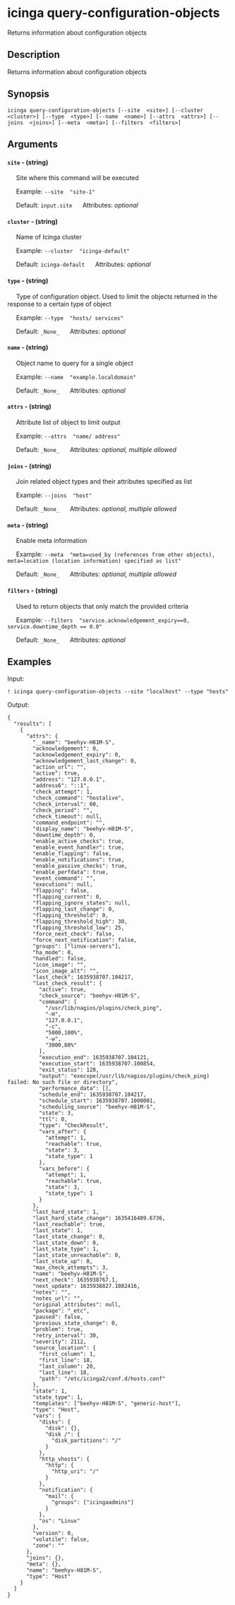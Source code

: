 # icinga query-configuration-objects

Returns information about configuration objects

## Description

Returns information about configuration objects

## Synopsis

`icinga query-configuration-objects [--site  <site>] [--cluster  <cluster>] [--type  <type>] [--name  <name>] [--attrs  <attrs>] [--joins  <joins>] [--meta  <meta>] [--filters  <filters>]`

## Arguments


#### `site` - (string)

&nbsp;&nbsp;&nbsp;&nbsp; Site where this command will be executed  

&nbsp;&nbsp;&nbsp;&nbsp; Example:  `--site  "site-1"`

&nbsp;&nbsp;&nbsp;&nbsp; Default: `input.site`
&nbsp;&nbsp;&nbsp;&nbsp; Attributes: _optional_  


#### `cluster` - (string)

&nbsp;&nbsp;&nbsp;&nbsp; Name of Icinga cluster  

&nbsp;&nbsp;&nbsp;&nbsp; Example:  `--cluster  "icinga-default"`

&nbsp;&nbsp;&nbsp;&nbsp; Default: `icinga-default`
&nbsp;&nbsp;&nbsp;&nbsp; Attributes: _optional_  


#### `type` - (string)

&nbsp;&nbsp;&nbsp;&nbsp; Type of configuration object. Used to limit the objects returned in the response to a certain type of object  

&nbsp;&nbsp;&nbsp;&nbsp; Example:  `--type  "hosts/ services"`

&nbsp;&nbsp;&nbsp;&nbsp; Default: `_None_`
&nbsp;&nbsp;&nbsp;&nbsp; Attributes: _optional_  


#### `name` - (string)

&nbsp;&nbsp;&nbsp;&nbsp; Object name to query for a single object  

&nbsp;&nbsp;&nbsp;&nbsp; Example:  `--name  "example.localdomain"`

&nbsp;&nbsp;&nbsp;&nbsp; Default: `_None_`
&nbsp;&nbsp;&nbsp;&nbsp; Attributes: _optional_  


#### `attrs` - (string)

&nbsp;&nbsp;&nbsp;&nbsp; Attribute list of object to limit output  

&nbsp;&nbsp;&nbsp;&nbsp; Example:  `--attrs  "name/ address"`

&nbsp;&nbsp;&nbsp;&nbsp; Default: `_None_`
&nbsp;&nbsp;&nbsp;&nbsp; Attributes: _optional, multiple allowed_  


#### `joins` - (string)

&nbsp;&nbsp;&nbsp;&nbsp; Join related object types and their attributes specified as list  

&nbsp;&nbsp;&nbsp;&nbsp; Example:  `--joins  "host"`

&nbsp;&nbsp;&nbsp;&nbsp; Default: `_None_`
&nbsp;&nbsp;&nbsp;&nbsp; Attributes: _optional, multiple allowed_  


#### `meta` - (string)

&nbsp;&nbsp;&nbsp;&nbsp; Enable meta information  

&nbsp;&nbsp;&nbsp;&nbsp; Example:  `--meta  "meta=used_by (references from other objects), meta=location (location information) specified as list"`

&nbsp;&nbsp;&nbsp;&nbsp; Default: `_None_`
&nbsp;&nbsp;&nbsp;&nbsp; Attributes: _optional, multiple allowed_  


#### `filters` - (string)

&nbsp;&nbsp;&nbsp;&nbsp; Used to return objects that only match the provided criteria  

&nbsp;&nbsp;&nbsp;&nbsp; Example:  `--filters  "service.acknowledgement_expiry==0, service.downtime_depth == 0.0"`

&nbsp;&nbsp;&nbsp;&nbsp; Default: `_None_`
&nbsp;&nbsp;&nbsp;&nbsp; Attributes: _optional_  



## Examples

Input: 
```
! icinga query-configuration-objects --site "localhost" --type "hosts"
```
Output: 
```
{
  "results": [
    {
      "attrs": {
        "__name": "beehyv-H81M-S",
        "acknowledgement": 0,
        "acknowledgement_expiry": 0,
        "acknowledgement_last_change": 0,
        "action_url": "",
        "active": true,
        "address": "127.0.0.1",
        "address6": "::1",
        "check_attempt": 1,
        "check_command": "hostalive",
        "check_interval": 60,
        "check_period": "",
        "check_timeout": null,
        "command_endpoint": "",
        "display_name": "beehyv-H81M-S",
        "downtime_depth": 0,
        "enable_active_checks": true,
        "enable_event_handler": true,
        "enable_flapping": false,
        "enable_notifications": true,
        "enable_passive_checks": true,
        "enable_perfdata": true,
        "event_command": "",
        "executions": null,
        "flapping": false,
        "flapping_current": 0,
        "flapping_ignore_states": null,
        "flapping_last_change": 0,
        "flapping_threshold": 0,
        "flapping_threshold_high": 30,
        "flapping_threshold_low": 25,
        "force_next_check": false,
        "force_next_notification": false,
        "groups": ["linux-servers"],
        "ha_mode": 0,
        "handled": false,
        "icon_image": "",
        "icon_image_alt": "",
        "last_check": 1635938707.104217,
        "last_check_result": {
          "active": true,
          "check_source": "beehyv-H81M-S",
          "command": [
            "/usr/lib/nagios/plugins/check_ping",
            "-H",
            "127.0.0.1",
            "-c",
            "5000,100%",
            "-w",
            "3000,80%"
          ],
          "execution_end": 1635938707.104121,
          "execution_start": 1635938707.100854,
          "exit_status": 128,
          "output": "execvpe(/usr/lib/nagios/plugins/check_ping) failed: No such file or directory",
          "performance_data": [],
          "schedule_end": 1635938707.104217,
          "schedule_start": 1635938707.1000001,
          "scheduling_source": "beehyv-H81M-S",
          "state": 3,
          "ttl": 0,
          "type": "CheckResult",
          "vars_after": {
            "attempt": 1,
            "reachable": true,
            "state": 3,
            "state_type": 1
          },
          "vars_before": {
            "attempt": 1,
            "reachable": true,
            "state": 3,
            "state_type": 1
          }
        },
        "last_hard_state": 1,
        "last_hard_state_change": 1635416489.6736,
        "last_reachable": true,
        "last_state": 1,
        "last_state_change": 0,
        "last_state_down": 0,
        "last_state_type": 1,
        "last_state_unreachable": 0,
        "last_state_up": 0,
        "max_check_attempts": 3,
        "name": "beehyv-H81M-S",
        "next_check": 1635938767.1,
        "next_update": 1635938827.1082416,
        "notes": "",
        "notes_url": "",
        "original_attributes": null,
        "package": "_etc",
        "paused": false,
        "previous_state_change": 0,
        "problem": true,
        "retry_interval": 30,
        "severity": 2112,
        "source_location": {
          "first_column": 1,
          "first_line": 18,
          "last_column": 20,
          "last_line": 18,
          "path": "/etc/icinga2/conf.d/hosts.conf"
        },
        "state": 1,
        "state_type": 1,
        "templates": ["beehyv-H81M-S", "generic-host"],
        "type": "Host",
        "vars": {
          "disks": {
            "disk": {},
            "disk /": {
              "disk_partitions": "/"
            }
          },
          "http_vhosts": {
            "http": {
              "http_uri": "/"
            }
          },
          "notification": {
            "mail": {
              "groups": ["icingaadmins"]
            }
          },
          "os": "Linux"
        },
        "version": 0,
        "volatile": false,
        "zone": ""
      },
      "joins": {},
      "meta": {},
      "name": "beehyv-H81M-S",
      "type": "Host"
    }
  ]
}
```

